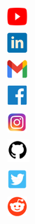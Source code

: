 <a href="https://www.youtube.com/channel/UC5TCo8gN5fILJ2sojGcOpxA"><img src="youtube_social_icon_red.png" alt="YouTube" align="bottom" height="40" width="45" ></a>

<a href="http://linkedin.com/in/analupadhyay1998"><img src="Flat-Icon-In-Flat-Linked-In-Linked-Icon-2674741.png" alt="LinkedIn" align="bottom" height="45" width="45" ></a>

<a href="mailto:innovationinyou06@gmail.com"><img src="1200px-Gmail_icon_(2020).svg.png" alt="Gmail" align="bottom" height="40" width="45" ></a>

<a href="https://www.facebook.com/InnovationbyAnalupadhyay/"><img src="Facebook-Logo.png" alt="Facebook" align="bottom" height="45" width="45" ></a> 

<a href="https://instagram.com/innovationin_you?igshid=1fkp8yasn425p"><img src="580b57fcd9996e24bc43c521.png" alt="Instagram" align="bottom" height="45" width="45" ></a>

<a href="https://github.com/InnovationInyou"><img src="github_PNG40.png" alt="github" align="bottom" height="50" width="50" ></a>

<a href="https://twitter.com/InnovationInyou"><img src="twitter-logo-icon-voronezh-russia-november-square-light-blue-color-164586095.jpg" alt="Twitter" align="bottom" height="45" width="45" ></a>

<a href="https://www.reddit.com/u/Creativeinsaan/?utm_source=share&utm_medium=ios_app&utm_name=iossmf"><img src="iDdntscPf-nfWKqzHRGFmhVxZm4hZgaKe5oyFws-yzA.png" alt="reddit" align="bottom" height="45" width="45" ></a>
















 
